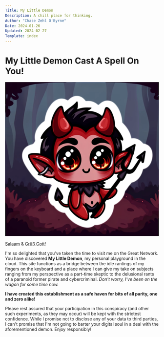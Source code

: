 ```yaml
---
Title: My Little Demon
Description: A chill place for thinking.
Author: "Chase Zehl O'Byrne"
Date: 2024-01-26
Updated: 2024-02-27
Template: index
---
```


# My Little Demon Cast A Spell On You!
![My Little Demon](/assets/mylittledemon.webp#right)

[Salaam](https://en.wikipedia.org/wiki/As-salamu_alaykum) & [Grüß Gott](https://en.wikipedia.org/wiki/Gr%C3%BC%C3%9F_Gott)!

I'm so delighted that you've taken the time to visit me on the Great Network. You have discovered **My Little Demon**, my 
personal playground in the cloud. This site functions as a bridge between the idle rantings of my fingers on the keyboard
and a place where I can give my take on subjects ranging from my perspective as a part-time skeptic to the delusional rants
of a paranoid former pirate and cybercriminal. *Don't worry, I've been on the wagon for some time now.*

**I have created this establishment as a safe haven for bits of all parity, one and zero alike!**

Please rest assured that your participation in this conspiracy (and other such experiments, as they may occur) will be kept
with the strictest confidence. While I promise not to disclose any of your data to third parties, I can't promise that I'm
not going to barter your digital soul in a deal with the aforementioned demon. Enjoy responsibly!
